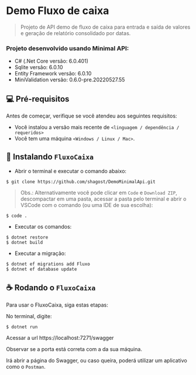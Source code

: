 # Demo Fluxo de caixa

> Projeto de API demo de fluxo de caixa para entrada e saída de valores e geração de relatório consolidado por datas.

### Projeto desenvolvido usando Minimal API:

- C# (.Net Core versão: 6.0.401)
- Sqlite versão: 6.0.10
- Entity Framework versão: 6.0.10
- MiniValidation versão: 0.6.0-pre.20220527.55

## 💻 Pré-requisitos

Antes de começar, verifique se você atendeu aos seguintes requisitos:

- Você instalou a versão mais recente de `<linguagem / dependência / requeridos>`
- Você tem uma máquina `<Windows / Linux / Mac>`.

## 🚀 Instalando `FluxoCaixa`

- Abrir o terminal e executar o comando abaixo:

```
$ git clone https://github.com/shagost/DemoMinimalApi.git
```

> Obs.: Alternativamente você pode clicar em `Code` e `Download ZIP`, descompactar em uma pasta, acessar a pasta pelo terminal e abrir o VSCode com o comando (ou uma IDE de sua escolha):

```
$ code .
```

- Executar os comandos:

```
$ dotnet restore
$ dotnet build
```

- Executar a migração:

```
$ dotnet ef migrations add Fluxo
$ dotnet ef database update
```

## ☕ Rodando o `FluxoCaixa`

Para usar o FluxoCaixa, siga estas etapas:

No terminal, digite:

```
$ dotnet run
```

Acessar a url https://localhost:7271/swagger

Observar se a porta está correta com a da sua máquina.

Irá abrir a página do Swagger, ou caso queira, poderá utilizar um aplicativo como o `Postman`.
